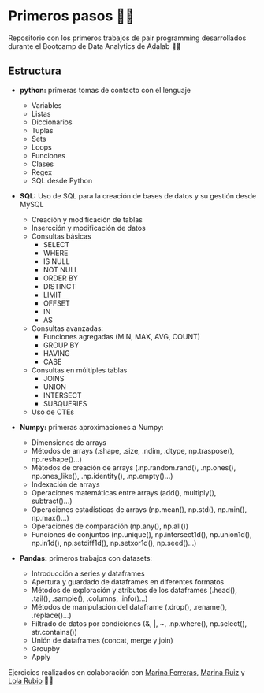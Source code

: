 # Primeros pasos :woman_student:
Repositorio con los primeros trabajos de pair programming desarrollados durante el Bootcamp de Data Analytics de Adalab :woman_technologist:

## Estructura
- **python:** primeras tomas de contacto con el lenguaje
    - Variables
    - Listas
    - Diccionarios
    - Tuplas
    - Sets
    - Loops
    - Funciones
    - Clases
    - Regex
    - SQL desde Python

- **SQL:** Uso de SQL para la creación de bases de datos y su gestión desde MySQL
    - Creación y modificación de tablas
    - Insercción y  modificación de datos
    - Consultas básicas
        - SELECT
        - WHERE
        - IS NULL
        - NOT NULL
        - ORDER BY
        - DISTINCT
        - LIMIT
        - OFFSET
        - IN
        - AS
    - Consultas avanzadas:
        - Funciones agregadas (MIN, MAX, AVG, COUNT)
        - GROUP BY
        - HAVING
        - CASE
    - Consultas en múltiples tablas
        - JOINS
        - UNION
        - INTERSECT
        - SUBQUERIES
    - Uso de CTEs

- **Numpy:** primeras aproximaciones a Numpy:
    - Dimensiones de arrays
    - Métodos de arrays (.shape, .size, .ndim, .dtype, np.traspose(), np.reshape()...)
    - Métodos de creación de arrays (.np.random.rand(), .np.ones(), np.ones_like(), .np.identity(), .np.empty()...)
    - Indexación de arrays
    - Operaciones matemáticas entre arrays (add(), multiply(), subtract()...)
    - Operaciones estadísticas de arrays (np.mean(), np.std(), np.min(), np.max()...)
    - Operaciones de comparación (np.any(), np.all())
    - Funciones de conjuntos (np.unique(), np.intersect1d(), np.union1d(), np.in1d(), np.setdiff1d(), np.setxor1d(), np.seed()...)

- **Pandas:** primeros trabajos con datasets:
    - Introducción a series y dataframes
    - Apertura y guardado de dataframes en diferentes formatos
    - Métodos de exploración y atributos de los dataframes (.head(), .tail(), .sample(), .columns, .info()...)
    - Métodos de manipulación del dataframe (.drop(), .rename(), .replace()...)
    - Filtrado de datos por condiciones (&, |, ~, .np.where(), np.select(), str.contains())
    - Unión de dataframes (concat, merge y join)
    - Groupby
    - Apply

Ejercicios realizados en colaboración con [Marina Ferreras](https://github.com/mariferreras), [Marina Ruiz](https://github.com/Marinaruizz) y [Lola Rubio](https://github.com/Lolaru26) :woman_technologist: